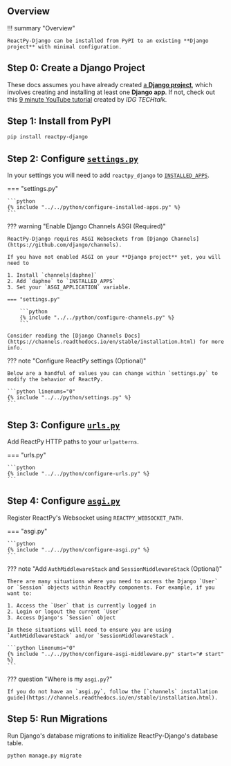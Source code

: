 ## Overview

!!! summary "Overview"

    ReactPy-Django can be installed from PyPI to an existing **Django project** with minimal configuration.

## Step 0: Create a Django Project

These docs assumes you have already created [a **Django project**](https://docs.djangoproject.com/en/dev/intro/tutorial01/), which involves creating and installing at least one **Django app**. If not, check out this [9 minute YouTube tutorial](https://www.youtube.com/watch?v=ZsJRXS_vrw0) created by _IDG TECHtalk_.

## Step 1: Install from PyPI

```bash linenums="0"
pip install reactpy-django
```

## Step 2: Configure [`settings.py`](https://docs.djangoproject.com/en/dev/topics/settings/)

In your settings you will need to add `reactpy_django` to [`INSTALLED_APPS`](https://docs.djangoproject.com/en/dev/ref/settings/#std:setting-INSTALLED_APPS).

=== "settings.py"

    ```python
    {% include "../../python/configure-installed-apps.py" %}
    ```

??? warning "Enable Django Channels ASGI (Required)"

    ReactPy-Django requires ASGI Websockets from [Django Channels](https://github.com/django/channels).

    If you have not enabled ASGI on your **Django project** yet, you will need to

    1. Install `channels[daphne]`
    2. Add `daphne` to `INSTALLED_APPS`
    3. Set your `ASGI_APPLICATION` variable.

    === "settings.py"

        ```python
        {% include "../../python/configure-channels.py" %}
        ```

    Consider reading the [Django Channels Docs](https://channels.readthedocs.io/en/stable/installation.html) for more info.

??? note "Configure ReactPy settings (Optional)"

    Below are a handful of values you can change within `settings.py` to modify the behavior of ReactPy.

    ```python linenums="0"
    {% include "../../python/settings.py" %}
    ```

## Step 3: Configure [`urls.py`](https://docs.djangoproject.com/en/dev/topics/http/urls/)

Add ReactPy HTTP paths to your `urlpatterns`.

=== "urls.py"

    ```python
    {% include "../../python/configure-urls.py" %}
    ```

## Step 4: Configure [`asgi.py`](https://docs.djangoproject.com/en/dev/howto/deployment/asgi/)

Register ReactPy's Websocket using `REACTPY_WEBSOCKET_PATH`.

=== "asgi.py"

    ```python
    {% include "../../python/configure-asgi.py" %}
    ```

??? note "Add `AuthMiddlewareStack` and `SessionMiddlewareStack` (Optional)"

    There are many situations where you need to access the Django `User` or `Session` objects within ReactPy components. For example, if you want to:

    1. Access the `User` that is currently logged in
    2. Login or logout the current `User`
    3. Access Django's `Session` object

    In these situations will need to ensure you are using `AuthMiddlewareStack` and/or `SessionMiddlewareStack`.

    ```python linenums="0"
    {% include "../../python/configure-asgi-middleware.py" start="# start" %}
    ```

??? question "Where is my `asgi.py`?"

    If you do not have an `asgi.py`, follow the [`channels` installation guide](https://channels.readthedocs.io/en/stable/installation.html).

## Step 5: Run Migrations

Run Django's database migrations to initialize ReactPy-Django's database table.

```bash linenums="0"
python manage.py migrate
```
